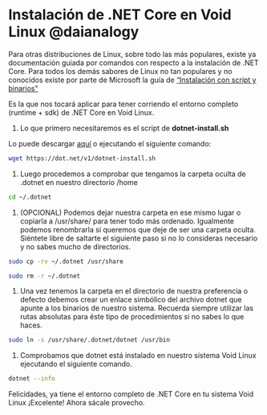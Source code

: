 # Instalación de .NET Core en Void Linux @daianalogy

Para otras distribuciones de Linux, sobre todo las más populares, existe ya documentación guiada por comandos con respecto a la instalación de .NET Core. Para todos los demás sabores de Linux no tan populares y no conocidos existe por parte de Microsoft la guía de [“Instalación con script y binarios"](https://learn.microsoft.com/es-mx/dotnet/core/install/linux-scripted-manual)

Es la que nos tocará aplicar para tener corriendo el entorno completo (runtime + sdk) de .NET Core en Void Linux. 

1. Lo que primero necesitaremos es el script de **dotnet-install.sh**

Lo puede descargar [aquí](https://dot.net/v1/dotnet-install.sh) o ejecutando el siguiente comando:

```bash
wget https://dot.net/v1/dotnet-install.sh
```

1. Luego procedemos a comprobar que tengamos la carpeta oculta de .dotnet en nuestro directorio /home

```bash
cd ~/.dotnet
```

1. (OPCIONAL) Podemos dejar nuestra carpeta en ese mismo lugar o  copiarla a /usr/share/ para tener todo más ordenado. Igualmente podemos renombrarla si queremos que deje de ser una carpeta oculta. Siéntete libre de saltarte el siguiente paso si no lo consideras necesario y no sabes mucho de directorios. 

```bash
sudo cp -rv ~/.dotnet /usr/share

sudo rm -r ~/.dotnet
```

1. Una vez tenemos la carpeta en el directorio de nuestra preferencia o defecto debemos crear un enlace simbólico del archivo dotnet que apunte a los binarios de nuestro sistema. Recuerda siempre utilizar las rutas absolutas para éste tipo de procedimientos si no sabes lo que haces.

```bash
sudo ln -s /usr/share/.dotnet/dotnet /usr/bin
```

1. Comprobamos que dotnet está instalado en nuestro sistema Void Linux ejecutando el siguiente comando.

```bash
dotnet --info
```

Felicidades, ya tiene el entorno completo de .NET Core en tu sistema Void Linux ¡Excelente! Ahora sácale provecho.